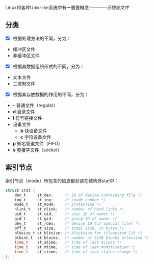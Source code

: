 Linux和各种Unix-like系统中有一重要概念————*万物皆文件*
## 分类
- [x] 根据处理方法的不同，分为：
* 缓冲区文件
* 非缓冲区文件
- [x] 根据其数据组织形式的不同，分为：
* 文本文件
* 二进制文件
- [x] 根据其存放数据的作用的不同，分为：
* **-** 普通文件（regular） 
* **d** 目录文件 
* **l** 符号链接文件 
* 设备文件
  * **b** 块设备文件 
  * **c** 字符设备文件 
* **p** 知名管道文件（FIFO） 
* **s** 套接字文件（socket） 

## 索引节点
索引节点（inode）所包含的信息都封装在结构体stat中：
```c
struct stat {
    dev_t     st_dev;     /* ID of device containing file */
    ino_t     st_ino;     /* inode number */
    mode_t    st_mode;    /* protection */
    nlink_t   st_nlink;   /* number of hard links */
    uid_t     st_uid;     /* user ID of owner */
    gid_t     st_gid;     /* group ID of owner */
    dev_t     st_rdev;    /* device ID (if special file) */
    off_t     st_size;    /* total size, in bytes */
    blksize_t st_blksize; /* blocksize for filesystem I/O */
    blkcnt_t  st_blocks;  /* number of 512B blocks allocated */
    time_t    st_atime;   /* time of last access */
    time_t    st_mtime;   /* time of last modification */
    time_t    st_ctime;   /* time of last status change */
};
```